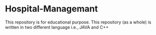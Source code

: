 # Hospital-Managemant
This repository is for educational purpose. This repository (as a whole) is written in two different language i.e., JAVA and C++
